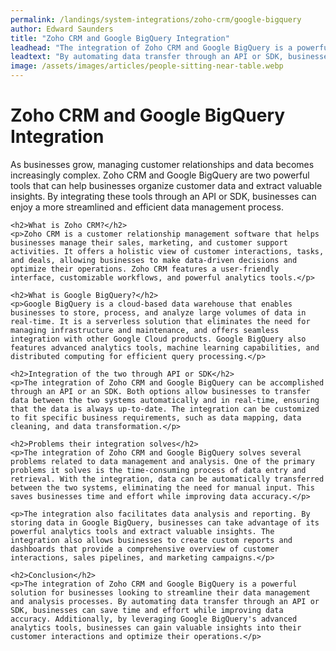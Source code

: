 ```yaml
---
permalink: /landings/system-integrations/zoho-crm/google-bigquery
author: Edward Saunders
title: "Zoho CRM and Google BigQuery Integration"
leadhead: "The integration of Zoho CRM and Google BigQuery is a powerful solution for businesses looking to streamline their data management and analysis processes"
leadtext: "By automating data transfer through an API or SDK, businesses can save time and effort while improving data accuracy. Additionally, by leveraging Google BigQuery's advanced analytics tools, businesses can gain valuable insights into their customer interactions and optimize their operations."
image: /assets/images/articles/people-sitting-near-table.webp
---
```

<div class="arttext">	<h1>Zoho CRM and Google BigQuery Integration</h1>
	<p>As businesses grow, managing customer relationships and data becomes increasingly complex. Zoho CRM and Google BigQuery are two powerful tools that can help businesses organize customer data and extract valuable insights. By integrating these tools through an API or SDK, businesses can enjoy a more streamlined and efficient data management process.</p>

	<h2>What is Zoho CRM?</h2>
	<p>Zoho CRM is a customer relationship management software that helps businesses manage their sales, marketing, and customer support activities. It offers a holistic view of customer interactions, tasks, and deals, allowing businesses to make data-driven decisions and optimize their operations. Zoho CRM features a user-friendly interface, customizable workflows, and powerful analytics tools.</p>

	<h2>What is Google BigQuery?</h2>
	<p>Google BigQuery is a cloud-based data warehouse that enables businesses to store, process, and analyze large volumes of data in real-time. It is a serverless solution that eliminates the need for managing infrastructure and maintenance, and offers seamless integration with other Google Cloud products. Google BigQuery also features advanced analytics tools, machine learning capabilities, and distributed computing for efficient query processing.</p>

	<h2>Integration of the two through API or SDK</h2>
	<p>The integration of Zoho CRM and Google BigQuery can be accomplished through an API or an SDK. Both options allow businesses to transfer data between the two systems automatically and in real-time, ensuring that the data is always up-to-date. The integration can be customized to fit specific business requirements, such as data mapping, data cleaning, and data transformation.</p>

	<h2>Problems their integration solves</h2>
	<p>The integration of Zoho CRM and Google BigQuery solves several problems related to data management and analysis. One of the primary problems it solves is the time-consuming process of data entry and retrieval. With the integration, data can be automatically transferred between the two systems, eliminating the need for manual input. This saves businesses time and effort while improving data accuracy.</p>

	<p>The integration also facilitates data analysis and reporting. By storing data in Google BigQuery, businesses can take advantage of its powerful analytics tools and extract valuable insights. The integration also allows businesses to create custom reports and dashboards that provide a comprehensive overview of customer interactions, sales pipelines, and marketing campaigns.</p>

	<h2>Conclusion</h2>
	<p>The integration of Zoho CRM and Google BigQuery is a powerful solution for businesses looking to streamline their data management and analysis processes. By automating data transfer through an API or SDK, businesses can save time and effort while improving data accuracy. Additionally, by leveraging Google BigQuery's advanced analytics tools, businesses can gain valuable insights into their customer interactions and optimize their operations.</p>

</div>